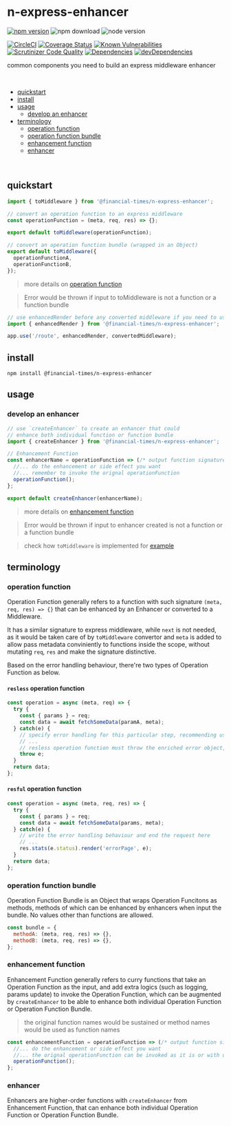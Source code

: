# n-express-enhancer 

[![npm version](https://badge.fury.io/js/%40financial-times%2Fn-express-enhancer.svg)](https://badge.fury.io/js/%40financial-times%2Fn-express-enhancer)
![npm download](https://img.shields.io/npm/dm/@financial-times/n-express-enhancer.svg)
![node version](https://img.shields.io/node/v/@financial-times/n-express-enhancer.svg)


[![CircleCI](https://circleci.com/gh/Financial-Times/n-express-enhancer.svg?style=shield)](https://circleci.com/gh/Financial-Times/n-express-enhancer)
[![Coverage Status](https://coveralls.io/repos/github/Financial-Times/n-express-enhancer/badge.svg?branch=master)](https://coveralls.io/github/Financial-Times/n-express-enhancer?branch=master)
[![Known Vulnerabilities](https://snyk.io/test/github/Financial-Times/n-express-enhancer/badge.svg)](https://snyk.io/test/github/Financial-Times/n-express-enhancer)
[![Scrutinizer Code Quality](https://scrutinizer-ci.com/g/Financial-Times/n-express-enhancer/badges/quality-score.png?b=master)](https://scrutinizer-ci.com/g/Financial-Times/n-express-enhancer/?branch=master)
[![Dependencies](https://david-dm.org/Financial-Times/n-express-enhancer.svg)](https://david-dm.org/Financial-Times/n-express-enhancer)
[![devDependencies](https://david-dm.org/Financial-Times/n-express-enhancer/dev-status.svg)](https://david-dm.org/Financial-Times/n-express-enhancer?type=dev)

common components you need to build an express middleware enhancer

<br>

- [quickstart](#quickstart)
- [install](#install)
- [usage](#usage)
  * [develop an enhancer](#develop-an-enhancer)
- [terminology](#terminology)
  * [operation function](#operation-function)
  * [operation function bundle](#operation-function-bundle)
  * [enhancement function](#enhancement-function)
  * [enhancer](#enhancer)

<br>

## quickstart
```js
import { toMiddleware } from '@financial-times/n-express-enhancer';

// convert an operation function to an express middleware
const operationFunction = (meta, req, res) => {};

export default toMiddleware(operationFunction);

// convert an operation function bundle (wrapped in an Object)
export default toMiddleware({
  operationFunctionA,
  operationFunctionB,
});
```
> more details on [operation function](#operation-function)

> Error would be thrown if input to toMiddleware is not a function or a function bundle

```js
// use enhancedRender before any converted middleware if you need to use `res.render`
import { enhancedRender } from '@financial-times/n-express-enhancer';

app.use('/route', enhancedRender, convertedMiddleware);
```

## install
```shell
npm install @financial-times/n-express-enhancer
```

## usage

### develop an enhancer
```js
// use `createEnhancer` to create an enhancer that could 
// enhance both individual function or function bundle
import { createEnhancer } from '@financial-times/n-express-enhancer';

// Enhancement Function
const enhancerName = operationFunction => (/* output function signature */) => {
  //... do the enhancement or side effect you want
  //... remember to invoke the orignal operationFunction
  operationFunction();
};

export default createEnhancer(enhancerName);
```

> more details on [enhancement function](#enhancement-function)

> Error would be thrown if input to enhancer created is not a function or a function bundle

> check how `toMiddleware` is implemented for [example](/src/convertor.js)


## terminology

### operation function

Operation Function generally refers to a function with such signature `(meta, req, res) => {}` that can be enhanced by an Enhancer or converted to a Middleware. 

It has a similar signature to express middleware, while `next` is not needed, as it would be taken care of by `toMiddleware` convertor and `meta` is added to allow pass metadata conviniently to functions inside the scope, without mutating `req`, `res` and make the signature distinctive.

Based on the error handling behaviour, there're two types of Operation Function as below.

#### `resless` operation function

```js
const operation = async (meta, req) => {
  try {
    const { params } = req;
    const data = await fetchSomeData(paramA, meta);
  } catch(e) {
    // specify error handling for this particular step, recommending use `n-error`
    // ...
    // resless operation function must throw the enriched error object, and it would be forwarded to the errorHandler middleware
    throw e;
  }
  return data;
};
```

#### `resful` operation function

```js
const operation = async (meta, req, res) => {
  try {
    const { params } = req;
    const data = await fetchSomeData(params, meta);
  } catch(e) {
    // write the error handling behaviour and end the request here
    // ...
    res.stats(e.status).render('errorPage', e);
  }
  return data;
};
```

### operation function bundle

Operation Function Bundle is an Object that wraps Operation Funcitons as methods, methods of which can be enhanced by enhancers when input the bundle. No values other than functions are allowed.

```js
const bundle = {
  methodA: (meta, req, res) => {},
  methodB: (meta, req, res) => {},
};
```

### enhancement function

Enhancement Function generally refers to curry functions that take an Operation Function as the input, and add extra logics (such as logging, params update) to invoke the Operation Function, which can be augmented by `createEnhancer` to be able to enhance both individual Operation Function or Operation Function Bundle. 

> the original function names would be sustained or method names would be used as function names

```js
const enhancementFunction = operationFunction => (/* output function signature */) => {
  //... do the enhancement or side effect you want
  //... the orignal operationFunction can be invoked as it is or with updated params
  operationFunction();
};
```

### enhancer

Enhancers are higher-order functions with `createEnhancer` from Enhancement Function, that can enhance both individual Operation Function or Operation Function Bundle.
